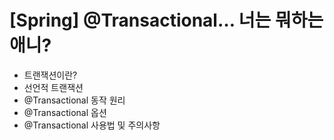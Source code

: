 # [Spring] @Transactional… 너는 뭐하는 애니?

- 트랜잭션이란?
- 선언적 트랜잭션
- @Transactional 동작 원리
- @Transactional 옵션
- @Transactional 사용법 및 주의사항